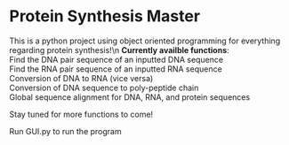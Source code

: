 # Protein Synthesis Master
This is a python project using object oriented programming for everything regarding protein synthesis!\n
<b>Currently availble functions</b>: <br />
  Find the DNA pair sequence of an inputted DNA sequence <br />
  Find the RNA pair sequence of an inputted RNA sequence <br />
  Conversion of DNA to RNA (vice versa) <br />
  Conversion of DNA sequence to poly-peptide chain <br />
  Global sequence alignment for DNA, RNA, and protein sequences <br />
  
Stay tuned for more functions to come!

Run GUI.py to run the program
